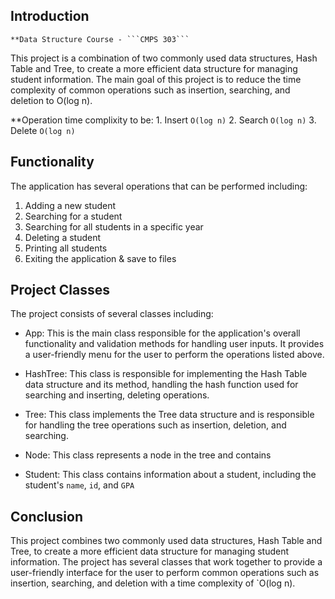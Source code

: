 ## Introduction 
	**Data Structure Course - ```CMPS 303```

This project is a combination of two commonly used data structures, Hash Table and Tree, to create a more efficient data structure for managing student information. The main goal of this project is to reduce the time complexity of common operations such as insertion, searching, and deletion to O(log n).

**Operation time complixity to be:
	1. Insert  ```O(log n)```
	2. Search ```O(log n)```
	3. Delete ```O(log n)```

## Functionality
The application has several operations that can be performed including:

1.  Adding a new student
2.  Searching for a student
3.  Searching for all students in a specific year
4.  Deleting a student
5.  Printing all students
6.  Exiting the application & save to files

## Project Classes
The project consists of several classes including:

- App:
	This is the main class responsible for the application's overall functionality and validation methods for handling user inputs. It provides a user-friendly menu for the user to perform the operations listed above.

- HashTree: 
	This class is responsible for implementing the Hash Table data structure and its method, handling the hash function used for searching and inserting, deleting operations.

- Tree: 
	This class implements the Tree data structure and is responsible for handling the tree operations such as insertion, deletion, and searching.

- Node: 
	This class represents a node in the tree and contains

- Student: 
	This class contains information about a student, including the student's `name`, `id`, and `GPA`

## Conclusion
This project combines two commonly used data structures, Hash Table and Tree, to create a more efficient data structure for managing student information. The project has several classes that work together to provide a user-friendly interface for the user to perform common operations such as insertion, searching, and deletion with a time complexity of `O(log n).
